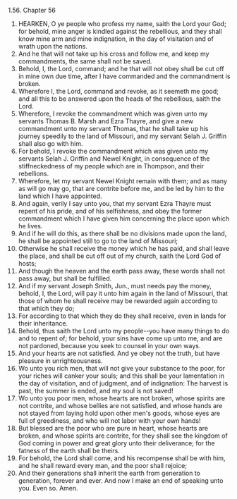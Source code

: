 1.56. Chapter 56
1. HEARKEN, O ye people who profess my name, saith the Lord your God; for behold, mine anger is kindled against the rebellious, and they shall know mine arm and mine indignation, in the day of visitation and of wrath upon the nations.
2. And he that will not take up his cross and follow me, and keep my commandments, the same shall not be saved.
3. Behold, I, the Lord, command; and he that will not obey shall be cut off in mine own due time, after I have commanded and the commandment is broken.
4. Wherefore I, the Lord, command and revoke, as it seemeth me good; and all this to be answered upon the heads of the rebellious, saith the Lord.
5. Wherefore, I revoke the commandment which was given unto my servants Thomas B. Marsh and Ezra Thayre, and give a new commandment unto my servant Thomas, that he shall take up his journey speedily to the land of Missouri, and my servant Selah J. Griffin shall also go with him.
6. For behold, I revoke the commandment which was given unto my servants Selah J. Griffin and Newel Knight, in consequence of the stiffneckedness of my people which are in Thompson, and their rebellions.
7. Wherefore, let my servant Newel Knight remain with them; and as many as will go may go, that are contrite before me, and be led by him to the land which I have appointed.
8. And again, verily I say unto you, that my servant Ezra Thayre must repent of his pride, and of his selfishness, and obey the former commandment which I have given him concerning the place upon which he lives.
9. And if he will do this, as there shall be no divisions made upon the land, he shall be appointed still to go to the land of Missouri;
10. Otherwise he shall receive the money which he has paid, and shall leave the place, and shall be cut off out of my church, saith the Lord God of hosts;
11. And though the heaven and the earth pass away, these words shall not pass away, but shall be fulfilled.
12. And if my servant Joseph Smith, Jun., must needs pay the money, behold, I, the Lord, will pay it unto him again in the land of Missouri, that those of whom he shall receive may be rewarded again according to that which they do;
13. For according to that which they do they shall receive, even in lands for their inheritance.
14. Behold, thus saith the Lord unto my people--you have many things to do and to repent of; for behold, your sins have come up unto me, and are not pardoned, because you seek to counsel in your own ways.
15. And your hearts are not satisfied. And ye obey not the truth, but have pleasure in unrighteousness.
16. Wo unto you rich men, that will not give your substance to the poor, for your riches will canker your souls; and this shall be your lamentation in the day of visitation, and of judgment, and of indignation: The harvest is past, the summer is ended, and my soul is not saved!
17. Wo unto you poor men, whose hearts are not broken, whose spirits are not contrite, and whose bellies are not satisfied, and whose hands are not stayed from laying hold upon other men's goods, whose eyes are full of greediness, and who will not labor with your own hands!
18. But blessed are the poor who are pure in heart, whose hearts are broken, and whose spirits are contrite, for they shall see the kingdom of God coming in power and great glory unto their deliverance; for the fatness of the earth shall be theirs.
19. For behold, the Lord shall come, and his recompense shall be with him, and he shall reward every man, and the poor shall rejoice;
20. And their generations shall inherit the earth from generation to generation, forever and ever. And now I make an end of speaking unto you. Even so. Amen.

